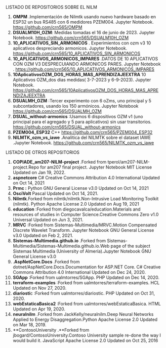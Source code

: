 LISTADO DE REPOSITORIOS SOBRE EL NILM

1.   **OMPM** .Implementación de Nilmtk usando nuevo hardware basado en ESP32 un bus RS485 con 6 medidores PZEM004. Jupyter Notebook. https://github.com/crn565/OMPM
2.  **DSUALM10H_OZM**: Medidas tomadas el 16 de junio de 2023. Jupyter Notebook. https://github.com/crn565/DSUALM10H_OZM
3.  **10_APLICATIVOS_SIN_ARMONICOS** . Experimientos con ozm v3 10 aplicativos despreciando armonicos. Jupyter Notebook. https://github.com/crn565/10_APLICATIVOS_SIN_ARMONICOS
4.  **10_APLICATIVOS_ARMONICOS_IMPARES** .DATOS DE 10 APLICATIVOS CON OZM V3 DESPRECUIANDO ARMONICOS PARES. Jupyter Notebook . https://github.com/crn565/10_APLICATIVOS_ARMONICOS_IMPARES
5.  **10AplicativosOZM_DOS_HORAS_MAS_APRENDIZAJEEXTRA** 10 Aplicativos OZM_dos dias medidas( 3-7-2023 y 6-9-2023). Jupyter Notebook. https://github.com/crn565/10AplicativosOZM_DOS_HORAS_MAS_APRENDIZAJEEXTRA
6.  **DSUALMH_OZM** :Tercer experimento con 6 oZms, uno principal y 5 subcontadores, usando los 150 armónicos. Jupyter Notebook https://github.com/crn565/DSUALMH_OZM
7.  **DSUAL_without-armonics** :Usamos 6 dispositivos OZM v1 (uno principal para el agregado y 5 para aplicativos) sin usar transitorios. https://github.com/crn565/DSUAL_without-armonics
8.  **PZEM004_ESP32** C++ https://github.com/crn565/PZEM004_ESP32
9. **NILMTK_ozm_vs_iawe** .Analitica del NILMTK sobre el dataset IAWE .Jupyter Notebook. https://github.com/crn565/NILMTK_ozm_vs_iawe

LISTADO DE OTROS REPOSITORIOS

1.  **COPIADE_am207-NILM-project** .Forked from tperol/am207-NILM-project.Repo for am207 final project. Jupyter Notebook MIT License Updated on Jan 19, 2022.
2.  **aspnetcore** C\# Creative Commons Attribution 4.0 International Updated on Oct 14, 2021
3.  **Prmc :** Python GNU General License v3.0 Updated on Oct 14, 2021
4.  **OsciVolt** Pascal Updated on Oct 14, 2021.
5.  **Nilmtk**.Forked from nilmtk/nilmtk.Non-Intrusive Load Monitoring Toolkit (nilmtk). Python Apache License 2.0 Updated on Aug 19, 2021
6.  **education** :Forked from diegocavalca/education.Materials and resources of studies in Computer Science.Creative Commons Zero v1.0 Universal Updated on Jun 3, 2021.
7.  **MRVC** :Forked from Sistemas-Multimedia/MRVC.Motion Compensated Discrete Wavelet Transform. Jupyter Notebook GNU General License v3.0 Updated on Feb 2, 2021.
8.  **Sistemas-Multimedia.github.io** .Forked from Sistemas-Multimedia/Sistemas-Multimedia.github.io.Web page of the subject Sistemas Multimedia (University of Almería).Jupyter Notebook GNU General License v3.0
9.  .**AspNetCore.Docs** .Forked from dotnet/AspNetCore.Docs.Documentation for ASP.NET Core. C\# Creative Commons Attribution 4.0 International Updated on Dec 24, 2020.
10. **SGApp** :Forked from ualmtorres/SGApp. PHP Updated on Dec 14, 2020.
11. **terraform-examples** :Forked from ualmtorres/terraform-examples. HCL Updated on Nov 27, 2020.
12. **diariosti**c :Forked from ualmtorres/diariostic. PHP Updated on Oct 31, 2020.
13. **webEstaticaBasica2** :Forked from ualmtorres/webEstaticaBasica. HTML Updated on Apr 19, 2020.
14. **neuralnilm** .Forked from JackKelly/neuralnilm.Deep Neural Networks Applied to Energy Disaggregation.Python Apache License 2.0 Updated on Mar 18, 2019.
15. **ContosoUniversity .**Forked from jbogard/ContosoUniversity.Contoso University sample re-done the way I would build it. JavaScript Apache License 2.0 Updated on Oct 25, 2016

